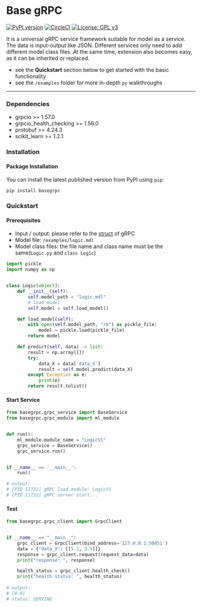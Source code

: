 # Base gRPC

[![PyPI version](https://badge.fury.io/py/rankfm.svg)](https://github.com/ErraticO/basegrpc)
[![CircleCI](https://circleci.com/gh/etlundquist/rankfm.svg?style=shield)](https://github.com/ErraticO/basegrpc)
[![License: GPL v3](https://img.shields.io/badge/License-GPLv3-blue.svg)](https://www.gnu.org/licenses/gpl-3.0)

It is a universal gRPC service framework suitable for model as a service.
The data is input-output like JSON.
Different services only need to add different model class files.
At the same time, extension also becomes easy, as it can be inherited or replaced.

* see the **Quickstart** section below to get started with the basic functionality
* see the `/examples` folder for more in-depth `py` walkthroughs

---
### Dependencies
* grpcio >= 1.57.0
* grpcio_health_checking >= 1.56.0
* protobuf >= 4.24.3
* scikit_learn >= 1.2.1

### Installation

#### Package Installation

You can install the latest published version from PyPI using `pip`:
```
pip install basegrpc
```

### Quickstart
#### Prerequisites
* Input / output: please refer to the [struct](https://github.com/protocolbuffers/protobuf/blob/main/src/google/protobuf/struct.proto) of gRPC
* Model file: `/examples/logic.mdl`
* Model class files: the file name and class name must be the same(`Logic.py` and `class Logic`)
```python
import pickle
import numpy as np


class Logic(object):
    def __init__(self):
        self.model_path = "logic.mdl"
        # load model
        self.model = self.load_model()

    def load_model(self):
        with open(self.model_path, "rb") as pickle_file:
            model = pickle.load(pickle_file)
        return model

    def predict(self, data) -> list:
        result = np.array([])
        try:
            data_X = data['data_X']
            result = self.model.predict(data_X)
        except Exception as e:
            print(e)
        return result.tolist()
```

#### Start Service
```python
from basegrpc.grpc_service import BaseService
from basegrpc.grpc_module import ml_module


def run():
    ml_module.module_name = "LogicV1"
    grpc_service = BaseService()
    grpc_service.run()


if __name__ == '__main__':
    run()

# output:
# [PID 11732] gRPC load module: LogicV1
# [PID 11732] gRPC server start...
```
#### Test
```python
from basegrpc.grpc_client import GrpcClient


if __name__ == "__main__":
    grpc_client = GrpcClient(bind_address='127.0.0.1:50051')
    data = {"data_X": [[5.1, 3.5]]}
    response = grpc_client.request(request_data=data)
    print("response: ", response)

    health_status = grpc_client.health_check()
    print("health status: ", health_status)
    
# output:
# [0.0]
# status: SERVING

```
